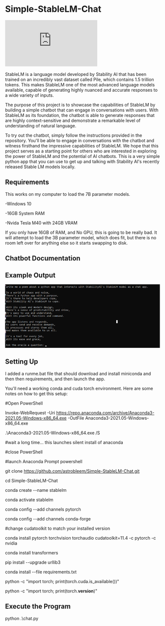 # Simple-StableLM-Chat

![Built to use Stability AI's Stable LM](https://github.com/Stability-AI/StableLM/blob/main/README.md)

StableLM is a language model developed by Stability AI that has been trained on an incredibly vast dataset called Pile, which contains 1.5 trillion tokens. This makes StableLM one of the most advanced language models available, capable of generating highly nuanced and accurate responses to a wide variety of inputs.

The purpose of this project is to showcase the capabilities of StableLM by building a simple chatbot that can engage in conversations with users. With StableLM as its foundation, the chatbot is able to generate responses that are highly context-sensitive and demonstrate a remarkable level of understanding of natural language.

To try out the chatbot, simply follow the instructions provided in the repository. You'll be able to engage in conversations with the chatbot and witness firsthand the impressive capabilities of StableLM. We hope that this project serves as a starting point for others who are interested in exploring the power of StableLM and the potential of AI chatbots.
This is a very simple python app that you can use to get up and talking with Stability AI's recently released Stable LM models locally.

Requirements
---------------
This works on my computer to load the 7B parameter models.

-Windows 10 

-16GB System RAM

-Nvida Tesla M40 with 24GB VRAM

If you only have 16GB of RAM, and No GPU, this is going to be really bad. 
It will attempt to load the 3B parameter model, which does fit, but there
is no room left over for anything else so it starts swapping to disk. 


Chatbot Documentation
---------------



Example Output
---------------
![Working](https://github.com/astrobleem/Simple-StableLM-Chat/blob/c48523ebf1e942e33cce2ca434c368a57a8f798f/stablepoem.png)




Setting Up
---------------

I added a runme.bat file that should download and install miniconda and then then requirements, and then launch the app. 



You'll need a working conda and cuda torch environment.
Here are some notes on how to get this setup:

#Open PowerShell

Invoke-WebRequest -Uri https://repo.anaconda.com/archive/Anaconda3-2021.05-Windows-x86_64.exe -OutFile Anaconda3-2021.05-Windows-x86_64.exe

.\Anaconda3-2021.05-Windows-x86_64.exe /S

#wait a long time... this launches silent install of anaconda

#close PowerShell

#launch Anaconda Prompt powershell 

git clone https://github.com/astrobleem/Simple-StableLM-Chat.git

cd Simple-StableLM-Chat

conda create --name stablelm

conda activate stablelm

conda config --add channels pytorch

conda config --add channels conda-forge

#change cudatoolkit to match your installed version

conda install pytorch torchvision torchaudio cudatoolkit=11.4 -c pytorch -c nvidia

conda install transformers

pip install --upgrade urllib3

conda install --file requirements.txt

python -c "import torch; print(torch.cuda.is_available())"

python -c "import torch; print(torch.__version__)"


Execute the Program
---------------------

python .\chat.py


